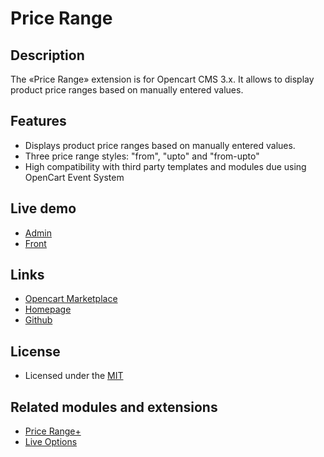 # Price Range

## Description
The «Price Range» extension is for Opencart CMS 3.x. It allows to display product price ranges based on manually entered values.

## Features
* Displays product price ranges based on manually entered values.
* Three price range styles: "from", "upto" and "from-upto"
* High compatibility with third party templates and modules due using OpenCart Event System

## Live demo
* [Admin](http://ocmod.freevar.com/oc3020/c/admin/index.php?route=extension/module/price_range)
* [Front](http://ocmod.freevar.com/oc3020/c)

## Links
* [Opencart Marketplace](https://www.opencart.com/index.php?route=marketplace/extension/info&extension_id=33220)
* [Homepage](https://underr.space/en/notes/projects/project-0024.html)
* [Github](https://git.io/JvBbw)

## License
* Licensed under the [MIT](https://git.io/Jv945)

## Related modules and extensions
* [Price Range+](https://git.io/JvbwZ)
* [Live Options](https://git.io/JvBf1)
